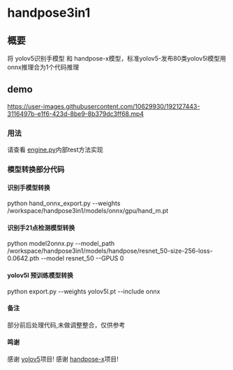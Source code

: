 # handpose3in1

## 概要

将 yolov5识别手模型 和 handpose-x模型，标准yolov5-发布80类yolov5l模型用onnx推理合为1个代码推理

## demo

https://user-images.githubusercontent.com/10629930/192127443-3116497b-e1f6-423d-8be9-8b379dc3ff68.mp4

### 用法

请查看 [engine.py](wrapper/engine.py)内部test方法实现

### 模型转换部分代码

#### 识别手模型转换
python hand_onnx_export.py --weights /workspace/handpose3in1/models/onnx/gpu/hand_m.pt

#### 识别手21点检测模型转换

python model2onnx.py --model_path /workspace/handpose3in1/models/handpose/resnet_50-size-256-loss-0.0642.pth --model resnet_50  --GPUS 0

#### yolov5l 预训练模型转换

python  export.py --weights yolov5l.pt --include onnx 

#### 备注

部分前后处理代码,未做调整整合，仅供参考

#### 鸣谢

感谢 [yolov5](https://github.com/ultralytics/yolov5/releases)项目!
感谢 [handpose-x](https://github.com/EricLee2021-72324/handpose_x)项目!